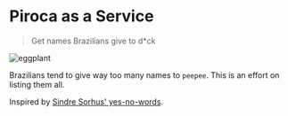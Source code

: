 # Piroca as a Service

> Get names Brazilians give to d*ck

![eggplant](http://media.giphy.com/media/iMrHFdDEoxT5S/giphy.gif)

Brazilians tend to give way too many names to `peepee`. This is an effort on listing them all.

Inspired by [Sindre Sorhus' yes-no-words](https://github.com/sindresorhus/yes-no-words).
